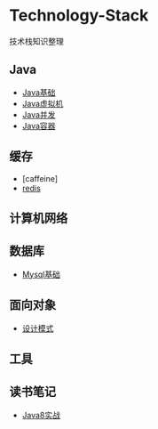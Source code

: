 # Technology-Stack
技术栈知识整理

## Java
   - [Java基础](./Java/Java基础.md)
   - [Java虚拟机](./Java/Java虚拟机.md)
   - [Java并发](./Java/Java并发.md)
   - [Java容器](./Java/Java容器.md)
   
   
## 缓存
   - [caffeine]
   - [redis](./缓存/redis.md)

## 计算机网络


## 数据库
   - [Mysql基础](./数据库/Mysql基础.md)

## 面向对象
   - [设计模式](./面向对象/设计模式.md)

## 工具


## 读书笔记
   - [Java8实战](./读书笔记/Java8实战.md) 
